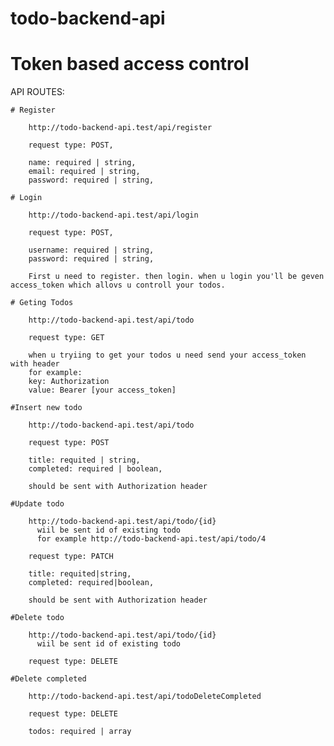 # todo-backend-api

# Token based access control


API ROUTES:

    # Register

        http://todo-backend-api.test/api/register

        request type: POST,

        name: required | string,
        email: required | string,
        password: required | string,

    # Login

        http://todo-backend-api.test/api/login

        request type: POST,

        username: required | string,
        password: required | string,

        First u need to register. then login. when u login you'll be geven access_token which allovs u controll your todos.

    # Geting Todos

        http://todo-backend-api.test/api/todo

        request type: GET

        when u tryiing to get your todos u need send your access_token with header
        for example: 
        key: Authorization
        value: Bearer [your access_token]

    #Insert new todo

        http://todo-backend-api.test/api/todo

        request type: POST

        title: requited | string,
        completed: required | boolean,
        
        should be sent with Authorization header

    #Update todo
    
        http://todo-backend-api.test/api/todo/{id} 
          wiil be sent id of existing todo 
          for example http://todo-backend-api.test/api/todo/4
        
        request type: PATCH

        title: requited|string,
        completed: required|boolean,
        
        should be sent with Authorization header
      
    #Delete todo
        
        http://todo-backend-api.test/api/todo/{id} 
          wiil be sent id of existing todo 
        
        request type: DELETE
        
    #Delete completed
        
        http://todo-backend-api.test/api/todoDeleteCompleted
        
        request type: DELETE
        
        todos: required | array
